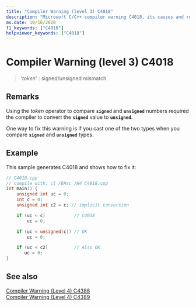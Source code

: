 ```yaml
---
title: "Compiler Warning (level 3) C4018"
description: "Microsoft C/C++ compiler warning C4018, its causes and resolution."
ms.date: 10/16/2020
f1_keywords: ["C4018"]
helpviewer_keywords: ["C4018"]
---
```

# Compiler Warning (level 3) C4018

> '*token*' : signed/unsigned mismatch

## Remarks

Using the *token* operator to compare **`signed`** and **`unsigned`** numbers required the compiler to convert the **`signed`** value to **`unsigned`**.

One way to fix this warning is if you cast one of the two types when you compare **`signed`** and **`unsigned`** types.

## Example

This sample generates C4018 and shows how to fix it:

```cpp
// C4018.cpp
// compile with: cl /EHsc /W4 C4018.cpp
int main() {
    unsigned int uc = 0;
    int c = 0;
    unsigned int c2 = c; // implicit conversion

    if (uc < c)           // C4018
        uc = 0;

    if (uc < unsigned(c)) // OK
        uc = 0;

    if (uc < c2)          // Also OK
       uc = 0;
}
```

## See also

[Compiler Warning (Level 4) C4388](c4388.md)\
[Compiler Warning (Level 4) C4389](compiler-warning-level-4-c4389.md)
